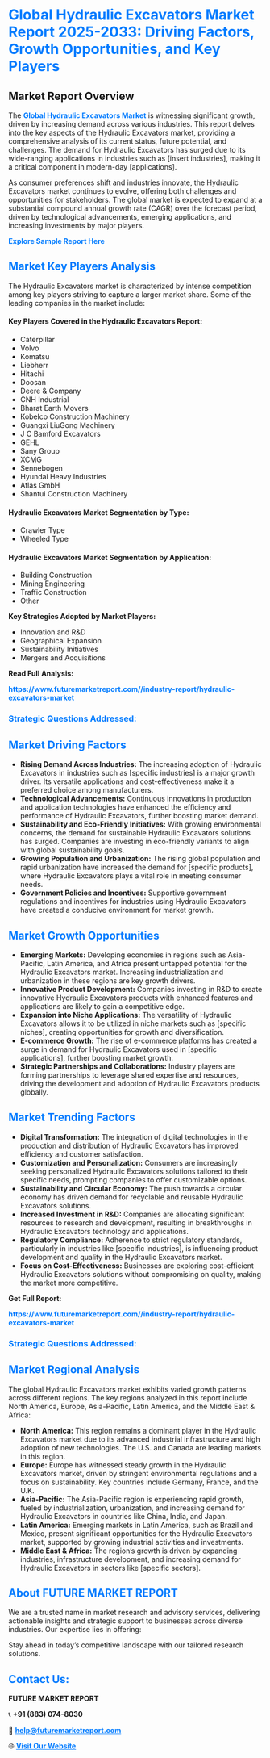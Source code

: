 <h1 style="color: #007BFF;">Global Hydraulic Excavators Market Report 2025-2033: Driving Factors, Growth Opportunities, and Key Players</h1>

<section id="overview">
<h2>Market Report Overview</h2>
<p>The <a href="https://www.futuremarketreport.com//industry-report/hydraulic-excavators-market" style="color: #007BFF; text-decoration: none;"><strong>Global Hydraulic Excavators Market</strong></a> is witnessing significant growth, driven by increasing demand across various industries. This report delves into the key aspects of the Hydraulic Excavators market, providing a comprehensive analysis of its current status, future potential, and challenges. The demand for Hydraulic Excavators has surged due to its wide-ranging applications in industries such as [insert industries], making it a critical component in modern-day [applications].</p>
<p>As consumer preferences shift and industries innovate, the Hydraulic Excavators market continues to evolve, offering both challenges and opportunities for stakeholders. The global market is expected to expand at a substantial compound annual growth rate (CAGR) over the forecast period, driven by technological advancements, emerging applications, and increasing investments by major players.</p>
</section>

<section id="overview">
<p><a href="https://www.futuremarketreport.com//request-sample/reportId=90761" style="color: #007BFF; text-decoration: none;"><strong>Explore Sample Report Here</strong></a></p>
</section>

<section id="key-players">
<h2 style="color: #007BFF;">Market Key Players Analysis</h2>
<p>The Hydraulic Excavators market is characterized by intense competition among key players striving to capture a larger market share. Some of the leading companies in the market include:</p>
<h4>Key Players Covered in the Hydraulic Excavators Report:</h4>
<ul><li>Caterpillar</li><li>Volvo</li><li>Komatsu</li><li>Liebherr</li><li>Hitachi</li><li>Doosan</li><li>Deere &amp; Company</li><li>CNH Industrial</li><li>Bharat Earth Movers</li><li>Kobelco Construction Machinery</li><li>Guangxi LiuGong Machinery</li><li>J C Bamford Excavators</li><li>GEHL</li><li>Sany Group</li><li>XCMG</li><li>Sennebogen</li><li>Hyundai Heavy Industries</li><li>Atlas GmbH</li><li>Shantui Construction Machinery</li></ul>
<h4>Hydraulic Excavators Market Segmentation by Type:</h4>
<ul><li>Crawler Type</li><li>Wheeled Type</li></ul>

<h4>Hydraulic Excavators Market Segmentation by Application:</h4>
<ul><li>Building Construction</li><li>Mining Engineering</li><li>Traffic Construction</li><li>Other</li></ul>
<p><strong>Key Strategies Adopted by Market Players:</strong></p>
<ul>
<li>Innovation and R&D</li>
<li>Geographical Expansion</li>
<li>Sustainability Initiatives</li>
<li>Mergers and Acquisitions</li>
</ul>
</section>

<section>
<p><strong>Read Full Analysis: </strong></p><a href="https://www.futuremarketreport.com//industry-report/hydraulic-excavators-market" style="color: #007BFF; text-decoration: none;"><strong>https://www.futuremarketreport.com//industry-report/hydraulic-excavators-market</strong></a>
<h3 style="color: #007BFF;">Strategic Questions Addressed:</h3>
</section>

<section id="driving-factors">
<h2 style="color: #007BFF;">Market Driving Factors</h2>
<ul>
<li><strong>Rising Demand Across Industries:</strong> The increasing adoption of Hydraulic Excavators in industries such as [specific industries] is a major growth driver. Its versatile applications and cost-effectiveness make it a preferred choice among manufacturers.</li>
<li><strong>Technological Advancements:</strong> Continuous innovations in production and application technologies have enhanced the efficiency and performance of Hydraulic Excavators, further boosting market demand.</li>
<li><strong>Sustainability and Eco-Friendly Initiatives:</strong> With growing environmental concerns, the demand for sustainable Hydraulic Excavators solutions has surged. Companies are investing in eco-friendly variants to align with global sustainability goals.</li>
<li><strong>Growing Population and Urbanization:</strong> The rising global population and rapid urbanization have increased the demand for [specific products], where Hydraulic Excavators plays a vital role in meeting consumer needs.</li>
<li><strong>Government Policies and Incentives:</strong> Supportive government regulations and incentives for industries using Hydraulic Excavators have created a conducive environment for market growth.</li>
</ul>
</section>

<section id="growth-opportunities">
<h2 style="color: #007BFF;">Market Growth Opportunities</h2>
<ul>
<li><strong>Emerging Markets:</strong> Developing economies in regions such as Asia-Pacific, Latin America, and Africa present untapped potential for the Hydraulic Excavators market. Increasing industrialization and urbanization in these regions are key growth drivers.</li>
<li><strong>Innovative Product Development:</strong> Companies investing in R&D to create innovative Hydraulic Excavators products with enhanced features and applications are likely to gain a competitive edge.</li>
<li><strong>Expansion into Niche Applications:</strong> The versatility of Hydraulic Excavators allows it to be utilized in niche markets such as [specific niches], creating opportunities for growth and diversification.</li>
<li><strong>E-commerce Growth:</strong> The rise of e-commerce platforms has created a surge in demand for Hydraulic Excavators used in [specific applications], further boosting market growth.</li>
<li><strong>Strategic Partnerships and Collaborations:</strong> Industry players are forming partnerships to leverage shared expertise and resources, driving the development and adoption of Hydraulic Excavators products globally.</li>
</ul>
</section>

<section id="trending-factors">
<h2 style="color: #007BFF;">Market Trending Factors</h2>
<ul>
<li><strong>Digital Transformation:</strong> The integration of digital technologies in the production and distribution of Hydraulic Excavators has improved efficiency and customer satisfaction.</li>
<li><strong>Customization and Personalization:</strong> Consumers are increasingly seeking personalized Hydraulic Excavators solutions tailored to their specific needs, prompting companies to offer customizable options.</li>
<li><strong>Sustainability and Circular Economy:</strong> The push towards a circular economy has driven demand for recyclable and reusable Hydraulic Excavators solutions.</li>
<li><strong>Increased Investment in R&D:</strong> Companies are allocating significant resources to research and development, resulting in breakthroughs in Hydraulic Excavators technology and applications.</li>
<li><strong>Regulatory Compliance:</strong> Adherence to strict regulatory standards, particularly in industries like [specific industries], is influencing product development and quality in the Hydraulic Excavators market.</li>
<li><strong>Focus on Cost-Effectiveness:</strong> Businesses are exploring cost-efficient Hydraulic Excavators solutions without compromising on quality, making the market more competitive.</li>
</ul>
</section>

<section>
<p><strong>Get Full Report: </strong></p><a href="https://www.futuremarketreport.com//industry-report/hydraulic-excavators-market" style="color: #007BFF; text-decoration: none;"><strong>https://www.futuremarketreport.com//industry-report/hydraulic-excavators-market</strong></a>
<h3 style="color: #007BFF;">Strategic Questions Addressed:</h3>
</section>


<section id="regional-analysis">
<h2 style="color: #007BFF;">Market Regional Analysis</h2>
<p>The global Hydraulic Excavators market exhibits varied growth patterns across different regions. The key regions analyzed in this report include North America, Europe, Asia-Pacific, Latin America, and the Middle East & Africa:</p>
<ul>
<li><strong>North America:</strong> This region remains a dominant player in the Hydraulic Excavators market due to its advanced industrial infrastructure and high adoption of new technologies. The U.S. and Canada are leading markets in this region.</li>
<li><strong>Europe:</strong> Europe has witnessed steady growth in the Hydraulic Excavators market, driven by stringent environmental regulations and a focus on sustainability. Key countries include Germany, France, and the U.K.</li>
<li><strong>Asia-Pacific:</strong> The Asia-Pacific region is experiencing rapid growth, fueled by industrialization, urbanization, and increasing demand for Hydraulic Excavators in countries like China, India, and Japan.</li>
<li><strong>Latin America:</strong> Emerging markets in Latin America, such as Brazil and Mexico, present significant opportunities for the Hydraulic Excavators market, supported by growing industrial activities and investments.</li>
<li><strong>Middle East & Africa:</strong> The region’s growth is driven by expanding industries, infrastructure development, and increasing demand for Hydraulic Excavators in sectors like [specific sectors].</li>
</ul>
</section>

<footer>
<h2 style="color: #007BFF;">About FUTURE MARKET REPORT</h2>
<p>We are a trusted name in market research and advisory services, delivering actionable insights and strategic support to businesses across diverse industries. Our expertise lies in offering:</p>

<p>Stay ahead in today’s competitive landscape with our tailored research solutions.</p>

<h2 style="color: #007BFF;">Contact Us:</h2>
<p><strong>FUTURE MARKET REPORT</strong></p>
<p>📞 <strong>+91 (883) 074-8030</strong></p>
<p>📧 <strong><a href="mailto:help@futuremarketreport.com" style="color: #007BFF;">help@futuremarketreport.com</a></strong></p>
<p>🌐 <strong><a href="https://www.futuremarketreport.com/" style="color: #007BFF;">Visit Our Website</a></strong></p>
</footer>